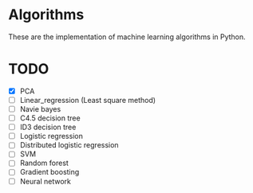 # Algorithms

These are the implementation of machine learning algorithms in Python.

# TODO
* [x] PCA
* [ ] Linear_regression (Least square method)
* [ ] Navie bayes	
* [ ] C4.5 decision tree
* [ ] ID3 decision tree
* [ ] Logistic regression
* [ ] Distributed logistic regression
* [ ] SVM
* [ ] Random forest
* [ ] Gradient boosting
* [ ] Neural network